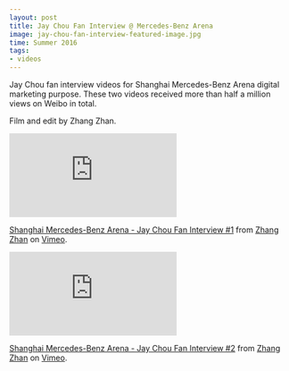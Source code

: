 ```yaml
---
layout: post
title: Jay Chou Fan Interview @ Mercedes-Benz Arena
image: jay-chou-fan-interview-featured-image.jpg
time: Summer 2016
tags:
- videos
---
```

Jay Chou fan interview videos for Shanghai Mercedes-Benz Arena digital marketing purpose. These two videos received more than half a million views on Weibo in total.

Film and edit by Zhang Zhan.

<iframe src="https://player.vimeo.com/video/180747660" frameborder="0" webkitallowfullscreen mozallowfullscreen allowfullscreen></iframe>
<p><a href="https://vimeo.com/180747660">Shanghai Mercedes-Benz Arena - Jay Chou Fan Interview #1</a> from <a href="https://vimeo.com/user36907083">Zhang Zhan</a> on <a href="https://vimeo.com">Vimeo</a>.</p>

<iframe src="https://player.vimeo.com/video/180749247" frameborder="0" webkitallowfullscreen mozallowfullscreen allowfullscreen></iframe>
<p><a href="https://vimeo.com/180749247">Shanghai Mercedes-Benz Arena - Jay Chou Fan Interview #2</a> from <a href="https://vimeo.com/user36907083">Zhang Zhan</a> on <a href="https://vimeo.com">Vimeo</a>.</p>
